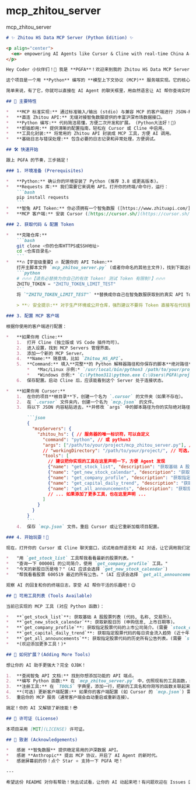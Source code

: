 # mcp_zhitou_server
mcp_zhitou_server


```markdown
# ✨ Zhitou HS Data MCP Server (Python Edition) ✨

<p align="center">
  <em> empowering AI Agents like Cursor & Cline with real-time China A-Share stock market data! 🚀</em>
</p>

Hey Coder 小伙伴们！👋 我是 **PGFA**！欢迎来到我的 Zhitou HS Data MCP Server 项目！

这个项目是一个用 **Python** 编写的 **模型上下文协议 (MCP)** 服务端实现。它的核心使命是充当你的 AI 智能体（比如超火的 Cursor 编辑器或 Cline 命令行助手）和 **智兔数服沪深数据 API** ([https://www.zhituapi.com/hsstockapi.html](https://www.zhituapi.com/hsstockapi.html)) 之间的桥梁 🌉。

简单来说，有了它，你就可以直接在 AI Agent 的聊天框里，用自然语言让 AI 帮你查询实时的 A 股股票列表、公司信息、资金流向等等，再也不用手动去查啦！是不是超级酷炫，效率 up up！📈

## 🌟 主要特性

*   **MCP 标准实现:** 通过标准输入/输出 (stdio) 与兼容 MCP 的客户端进行 JSON-RPC 通信。
*   **直连 Zhitou API:** 无缝对接智兔数服提供的丰富沪深市场数据接口。
*   **Python 编写:** 代码简洁易懂，方便二次开发和扩展。 (Python大法好！🐍)
*   **即插即用:** 提供清晰的配置指南，轻松在 Cursor 或 Cline 中启用。
*   **工具化封装:** 将常用的 Zhitou API 封装成 MCP 工具，方便 AI 调用。
*   **基础日志与错误处理:** 包含必要的日志记录和异常处理，方便调试。

## 🛠️ 快速开始

跟上 PGFA 的节奏，三步搞定！

### 1. 环境准备 (Prerequisites)

*   **Python:** 确认你的环境安装了 Python (推荐 3.8 或更高版本)。
*   **Requests 库:** 我们需要它来调用 API。打开你的终端/命令行，运行：
    ```bash
    pip install requests
    ```
*   **智兔 API Token:** 你必须拥有一个智兔数服 ([https://www.zhituapi.com/](https://www.zhituapi.com/)) 的账号，并获取你的 **API Token**。
*   **MCP 客户端:** 安装 Cursor ([https://cursor.sh/](https://cursor.sh/)) 或 Cline ([https://github.com/SaudriData/cline](https://github.com/SaudriData/cline))。

### 2. 获取代码 & 配置 Token

*   **克隆仓库:**
    ```bash
    git clone <你的仓库HTTPS或SSH地址>
    cd <仓库目录名>
    ```
*   **🔥【宇宙级重要】🔥 配置你的 API Token:**
    打开主脚本文件 `mcp_zhitou_server.py` (或者你命名的其他主文件)，找到下面这行：
    ```python
    # 🔥🔥🔥【请务必替换为你自己的有效 Token! 测试 Token 有限制!】🔥🔥🔥
    ZHITU_TOKEN = "ZHITU_TOKEN_LIMIT_TEST"
    ```
    将 `"ZHITU_TOKEN_LIMIT_TEST"` **替换成你自己在智兔数服获取到的真实 API Token**！ 否则服务无法正常工作哦！

    > **💡 安全提示:** 对于生产环境或公开仓库，强烈建议不要将 Token 直接写在代码里。可以考虑使用环境变量 (`os.environ.get('ZHITU_API_TOKEN')`) 或其他安全的配置方式。

### 3. 配置 MCP 客户端

根据你使用的客户端进行配置：

*   **如果你用 Cline:**
    1.  打开 Cline (独立版或 VS Code 插件均可)。
    2.  进入设置，找到 MCP Servers 管理界面。
    3.  添加一个新的 MCP Server。
    4.  **Name:** 随意填，比如 `Zhitou_HS_API`。
    5.  **Command:** 填入**完整**的 Python 解释器路径和你保存的脚本**绝对路径**。
        *   *Mac/Linux 示例:* `/usr/local/bin/python3 /path/to/your/project/mcp_zhitou_server.py`
        *   *Windows 示例:* `C:\Python311\python.exe C:\Users\PGFA\project\mcp_zhitou_server.py` (路径请根据你的实际情况修改！)
    6.  保存配置。启动 Cline 后，应该能看到这个 Server 处于连接状态。

*   **如果你用 Cursor:**
    1.  在你的项目**根目录**下，创建一个名为 `.cursor` 的文件夹（如果不存在）。
    2.  在 `.cursor` 文件夹内，创建一个名为 `mcp.json` 的文件。
    3.  将以下 JSON 内容粘贴进去，**并修改 `args` 中的脚本路径为你的实际绝对路径**：

        ```json
        {
          "mcpServers": {
            "zhitou_hs": { // 服务器的唯一标识符，可以自定义
              "command": "python", // 或 python3
              "args": ["/path/to/your/project/mcp_zhitou_server.py"], // ⚠️⚠️⚠️ 修改为你的脚本实际路径！
              // "workingDirectory": "/path/to/your/project/", // 可选，但建议设置
              "tools": [
                // 建议把你实现的工具在这里声明一下，方便 Agent 发现
                {"name": "get_stock_list", "description": "获取基础 A 股股票列表 (代码, 名称, 交易所)。"},
                {"name": "get_new_stock_calendar", "description": "获取新股日历 (申购信息, 上市日期等)。"},
                {"name": "get_company_profile", "description": "获取指定股票代码的上市公司简介。", "parameters": {"stock_code": {"type":"string", "description": "股票代码, e.g., '000001'"}}},
                {"name": "get_capital_daily_trend", "description": "获取指定股票代码的每日资金流入趋势 (近十年)。", "parameters": {"stock_code": {"type":"string"}}},
                {"name": "get_all_announcements", "description": "获取指定股票代码的历史所有公告列表。", "parameters": {"stock_code": {"type":"string"}}}
                // ... 如果添加了更多工具，也在这里声明 ...
              ]
            }
          }
        }
        ```
    4.  保存 `mcp.json` 文件。重启 Cursor 或让它重新加载项目配置。

### 4. 开始玩耍！🎉

现在，打开你的 Cursor 或 Cline 聊天窗口，试试用自然语言和 AI 对话，让它调用我们定义的工具吧！

*   "用 `get_stock_list` 工具帮我看看最新的股票列表。"
*   "查询一下 000001 的公司简介，使用 `get_company_profile` 工具。"
*   "今天的新股日历是啥？" (AI 应该会选择 `get_new_stock_calendar`)
*   "帮我看看股票 600519 最近的所有公告。" (AI 应该会选择 `get_all_announcements`)

观察 AI 的回复和你的终端日志，享受 AI 帮你干活的乐趣吧！😉

## 🔧 可用工具列表 (Tools Available)

当前已实现的 MCP 工具 (对应 Python 函数)：

*   **`get_stock_list`**: 获取基础 A 股股票列表 (代码, 名称, 交易所)。
*   **`get_new_stock_calendar`**: 获取新股日历 (申购信息, 上市日期等)。
*   **`get_company_profile`**: 获取指定股票代码的上市公司简介。(需要 `stock_code` 参数)
*   **`get_capital_daily_trend`**: 获取指定股票代码的每日资金流入趋势 (近十年)。(需要 `stock_code` 参数)
*   **`get_all_announcements`**: 获取指定股票代码的历史所有公告列表。(需要 `stock_code` 参数)
*   *(欢迎添加更多工具！)*

## 🚀 如何扩展？(Adding More Tools)

想让你的 AI 助手更强大？完全 OJBK！

1.  **查阅智兔 API 文档:** 找到你想添加功能的 API 端点。
2.  **编写 Python 函数:** 在 `mcp_zhitou_server.py` 中，仿照现有的工具函数，编写一个新的函数来调用这个 API，记得处理好参数和返回值。给函数写上清晰的 `docstring` 哦！
3.  **注册工具:** 在 `TOOLS` 字典里，添加一行，把新的工具名和你刚写的函数关联起来。
4.  **(可选) 更新客户端配置:** 如果你的客户端配置 (如 Cursor 的 `mcp.json`) 需要显式声明工具列表，记得把新工具加进去。
5.  重启你的 MCP 服务（通常客户端会自动重启或重新连接）。

搞定！你的 AI 又解锁了新技能！😎

## 📜 许可证 (License)

本项目采用 [MIT](LICENSE) 许可证。

## 🙏 致谢 (Acknowledgements)

*   感谢 **智兔数服** 提供稳定易用的沪深数据 API。
*   感谢 **Anthropic** 提出 MCP 协议，开启了 AI Agent 的新时代。
*   感谢屏幕前的你！点个 Star ⭐ 支持一下 PGFA 吧！

---

希望这份 README 对你有帮助！快去试试看，让你的 AI 动起来吧！有问题欢迎在 Issues 区提出。Have Fun Coding! 💖
